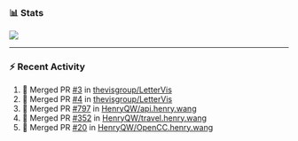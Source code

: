 ### :bar_chart: Stats

<a href="#">
  <img align="center" src="https://github-readme-stats.vercel.app/api?username=henryqw&count_private=true&show_icons=true" />
</a>
<!-- <a href="#">
  <img align="center" src="https://github-readme-stats-git-master.henryqw.vercel.app/api/top-langs/?username=HenryQW&layout=compact" />
</a> -->

---

### :zap: Recent Activity

<!--START_SECTION:activity-->

1. 🎉 Merged PR [#3](https://github.com/thevisgroup/LetterVis/pull/3) in [thevisgroup/LetterVis](https://github.com/thevisgroup/LetterVis)
2. 🎉 Merged PR [#4](https://github.com/thevisgroup/LetterVis/pull/4) in [thevisgroup/LetterVis](https://github.com/thevisgroup/LetterVis)
3. 🎉 Merged PR [#797](https://github.com/HenryQW/api.henry.wang/pull/797) in [HenryQW/api.henry.wang](https://github.com/HenryQW/api.henry.wang)
4. 🎉 Merged PR [#352](https://github.com/HenryQW/travel.henry.wang/pull/352) in [HenryQW/travel.henry.wang](https://github.com/HenryQW/travel.henry.wang)
5. 🎉 Merged PR [#20](https://github.com/HenryQW/OpenCC.henry.wang/pull/20) in [HenryQW/OpenCC.henry.wang](https://github.com/HenryQW/OpenCC.henry.wang)
<!--END_SECTION:activity-->
